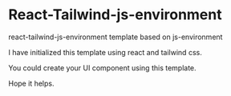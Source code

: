 # React-Tailwind-js-environment

react-tailwind-js-environment template based on js-environment

I have initialized this template using react and tailwind css.

You could create your UI component using this template.

Hope it helps.
 
